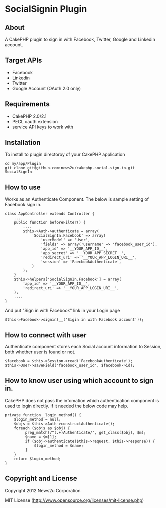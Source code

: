 # SocialSignin Plugin

## About

A CakePHP plugin to sign in with Facebook, Twitter, Google and Linkedin account.  

## Target APIs

* Facebook
* Linkedin
* Twitter
* Google Account (OAuth 2.0 only)

## Requirements

* CakePHP 2.0/2.1
* PECL oauth extension
* service API keys to work with

## Installation

To install to plugin directoroy of your CakePHP application

    cd my/app/Plugin
    git clone git@github.com:news2u/cakephp-social-sign-in.git SocialSignIn

## How to use

Works as an Authenticate Component.  The below is sample setting of Facebook sign in.

    class AppController extends Controller {
        ...
        public function beforeFilter() {
            ....
            $this->Auth->authenticate = array(
                'SocialSignIn.Facebook' => array(
                    'userModel' => 'User',
                    'fields' => array('username' => 'facebook_user_id'),
                    'app_id' => '__YOUR_APP_ID__',
                    'app_secret' => '__YOUR_APP_SECRET__',
                    'redirect_uri' => '__YOUR_APP_LOGIN_URI__',
                    'session' => 'FaecbookAuthenticate',
                )
            );
        }
        $this->helpers['SocialSignIn.Facebook'] = array(
            'app_id' => '__YOUR_APP_ID__',
            'redirect_uri' => '__YOUR_APP_LOGIN_URI__',
        );
        ....
    }

And put "Sign in with Facebook" link in your Login page

    $this->Facebook->signin(__('Sigin in with Facebook account'));

## How to connect with user

Authenticate component stores each Social account information to Session, both whether user is found or not.

    $facebook = $this->Session->read('FacebookAuthenticate');
    $this->User->saveField('facebook_user_id', $facebook->id);

## How to know user using which account to sign in.

CakePHP does not pass the infomation which authentication component is used to login directly.  If it needed the below code may help.

    private function _login_method() {
        $login_method = null;
        $objs = $this->Auth->constructAuthenticate();
        foreach ($objs as $obj) {
             preg_match(/^(.+)Authenticate/', get_class($obj), $m);
             $name = $m[1];
             if ($obj->authenticate($this->request, $this->response)) {
                 $login_method = $name;
             ]
        }
        return $login_method;
    }

## Copyright and License

Copyright 2012 News2u Corporation

MIT License (http://www.opensource.org/licenses/mit-license.php)
